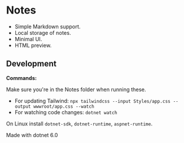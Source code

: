 # Notes

- Simple Markdown support.
- Local storage of notes.
- Minimal UI.
- HTML preview.

## Development

**Commands:**

Make sure you're in the Notes folder when running these.

- For updating Tailwind: `npx tailwindcss --input Styles/app.css --output wwwroot/app.css --watch`
- For watching code changes: `dotnet watch`

On Linux install `dotnet-sdk`, `dotnet-runtime`, `aspnet-runtime`.

Made with dotnet 6.0
